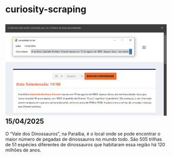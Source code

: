 # curiosity-scraping
![Budget](./execucao.png)
15/04/2025
-
O “Vale dos Dinossauros”, na Paraíba, é o local onde se pode encontrar o maior número de pegadas de dinossauros no mundo todo. São 505 trilhas de 51 espécies diferentes de dinossauros que habitaram essa região há 120 milhões de anos.
